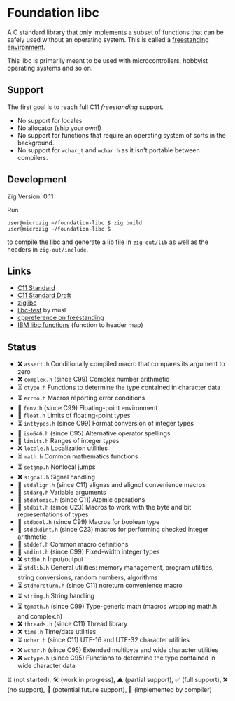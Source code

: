 # Foundation libc

A C standard library that only implements a subset of functions that can be safely used without an operating system.
This is called a [freestanding environment](https://en.cppreference.com/w/cpp/freestanding).

This libc is primarily meant to be used with microcontrollers, hobbyist operating systems and so on.

## Support

The first goal is to reach full C11 *freestanding* support.

- No support for locales
- No allocator (ship your own!)
- No support for functions that require an operating system of sorts in the background.
- No support for `wchar_t` and `wchar.h` as it isn't portable between compilers.

## Development

Zig Version: 0.11


Run
```sh-session
user@microzig ~/foundation-libc $ zig build
user@microzig ~/foundation-libc $ 
```

to compile the libc and generate a lib file in `zig-out/lib` as well as the headers in `zig-out/include`.


## Links

- [C11 Standard](https://www.iso.org/standard/57853.html)
- [C11 Standard Draft](https://www.open-std.org/jtc1/sc22/wg14/www/docs/n1548.pdf)
- [ziglibc](https://github.com/marler8997/ziglibc) 
- [libc-test](https://wiki.musl-libc.org/libc-test.html) by musl
- [cppreference on freestanding](https://en.cppreference.com/w/cpp/freestanding)
- [IBM libc functions](https://www.ibm.com/docs/en/i/7.5?topic=extensions-standard-c-library-functions-table-by-name) (function to header map)

## Status


- ❌ `assert.h` Conditionally compiled macro that compares its argument to zero
- ❌ `complex.h` (since C99) Complex number arithmetic
- ⏳ `ctype.h` Functions to determine the type contained in character data
- ⏳ `errno.h` Macros reporting error conditions
- 🔮 `fenv.h` (since C99) Floating-point environment
- 🔀 `float.h` Limits of floating-point types
- ⏳ `inttypes.h` (since C99) Format conversion of integer types
- 🔀 `iso646.h` (since C95) Alternative operator spellings
- 🔀 `limits.h` Ranges of integer types
- ❌ `locale.h` Localization utilities
- ⏳ `math.h` Common mathematics functions
- ⏳ `setjmp.h` Nonlocal jumps
- ❌ `signal.h` Signal handling
- 🔀 `stdalign.h` (since C11) alignas and alignof convenience macros
- 🔀 `stdarg.h` Variable arguments
- 🔮 `stdatomic.h` (since C11) Atomic operations
- 🔮 `stdbit.h` (since C23) Macros to work with the byte and bit representations of types
- 🔀 `stdbool.h` (since C99) Macros for boolean type
- 🔮 `stdckdint.h` (since C23) macros for performing checked integer arithmetic
- 🔀 `stddef.h` Common macro definitions
- 🔀 `stdint.h` (since C99) Fixed-width integer types
- ❌ `stdio.h` Input/output
- ⏳ `stdlib.h` General utilities: memory management, program utilities, string conversions, random numbers, algorithms
- ⏳ `stdnoreturn.h` (since C11) noreturn convenience macro
- ⏳ `string.h` String handling
- ⏳ `tgmath.h` (since C99) Type-generic math (macros wrapping math.h and complex.h)
- ❌ `threads.h` (since C11) Thread library
- ❌ `time.h` Time/date utilities
- ⏳ `uchar.h` (since C11) UTF-16 and UTF-32 character utilities
- ❌ `wchar.h` (since C95) Extended multibyte and wide character utilities
- ❌ `wctype.h` (since C95) Functions to determine the type contained in wide character data


⏳ (not started), 🛠 (work in progress), ⚠️ (partial support), ✅ (full support), ❌ (no support), 🔮 (potential future support), 🔀 (implemented by compiler)
